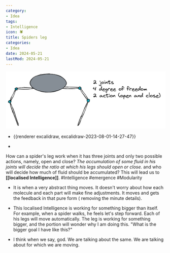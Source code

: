 ```yaml
---
category:
- Idea
tags:
- Intelligence
icon: 🕷️
title: Spiders leg
categories:
- Idea
date: 2024-05-21
lastMod: 2024-05-21
---
```

![image.png](/assets/image_1690901070784_0.png)

  + {{renderer excalidraw, excalidraw-2023-08-01-14-27-47}}

  + 

How can a spider's leg work when it has three joints and only two possible actions, namely, open and close? *The accumulation of some fluid in his joints will decide the ratio at which his legs should open or close.* and who will decide how much of fluid should be accumulated? This will lead us to **[[localised Intelligence]]**. #Intelligence #emergence #Modularity

  + It is when a very abstract thing moves. It doesn't worry about how each molecule and each part will make fine adjustments. It moves and gets the feedback in that pure form ( removing the minute details).

  + This localised Intelligence is working for something bigger than itself. For example, when a spider walks, he feels let's step forward. Each of his legs will move automatically. The leg is working for something bigger, and the portion will wonder why I am doing this. "What is the bigger goal I have like this?"

  + I think when we say, god. We are talking about the same. We are talking about for which we are moving.
